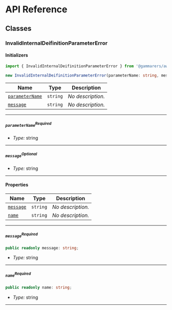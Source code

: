 # API Reference <a name="API Reference" id="api-reference"></a>



## Classes <a name="Classes" id="Classes"></a>

### InvalidInternalDeifinitionParameterError <a name="InvalidInternalDeifinitionParameterError" id="@gammarers/aws-cdk-errors.InvalidInternalDeifinitionParameterError"></a>

#### Initializers <a name="Initializers" id="@gammarers/aws-cdk-errors.InvalidInternalDeifinitionParameterError.Initializer"></a>

```typescript
import { InvalidInternalDeifinitionParameterError } from '@gammarers/aws-cdk-errors'

new InvalidInternalDeifinitionParameterError(parameterName: string, message?: string)
```

| **Name** | **Type** | **Description** |
| --- | --- | --- |
| <code><a href="#@gammarers/aws-cdk-errors.InvalidInternalDeifinitionParameterError.Initializer.parameter.parameterName">parameterName</a></code> | <code>string</code> | *No description.* |
| <code><a href="#@gammarers/aws-cdk-errors.InvalidInternalDeifinitionParameterError.Initializer.parameter.message">message</a></code> | <code>string</code> | *No description.* |

---

##### `parameterName`<sup>Required</sup> <a name="parameterName" id="@gammarers/aws-cdk-errors.InvalidInternalDeifinitionParameterError.Initializer.parameter.parameterName"></a>

- *Type:* string

---

##### `message`<sup>Optional</sup> <a name="message" id="@gammarers/aws-cdk-errors.InvalidInternalDeifinitionParameterError.Initializer.parameter.message"></a>

- *Type:* string

---



#### Properties <a name="Properties" id="Properties"></a>

| **Name** | **Type** | **Description** |
| --- | --- | --- |
| <code><a href="#@gammarers/aws-cdk-errors.InvalidInternalDeifinitionParameterError.property.message">message</a></code> | <code>string</code> | *No description.* |
| <code><a href="#@gammarers/aws-cdk-errors.InvalidInternalDeifinitionParameterError.property.name">name</a></code> | <code>string</code> | *No description.* |

---

##### `message`<sup>Required</sup> <a name="message" id="@gammarers/aws-cdk-errors.InvalidInternalDeifinitionParameterError.property.message"></a>

```typescript
public readonly message: string;
```

- *Type:* string

---

##### `name`<sup>Required</sup> <a name="name" id="@gammarers/aws-cdk-errors.InvalidInternalDeifinitionParameterError.property.name"></a>

```typescript
public readonly name: string;
```

- *Type:* string

---



